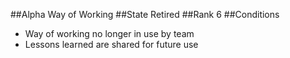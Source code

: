 ##Alpha
Way of Working
##State
Retired
##Rank
6
##Conditions
- Way of working no longer in use by team
- Lessons learned are shared for future use
